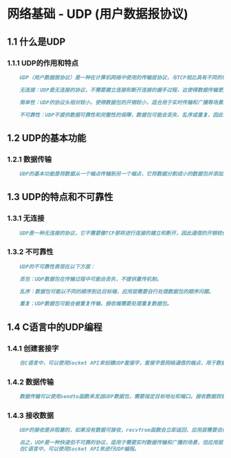 # 网络基础 - UDP (用户数据报协议)

## 1.1 什么是UDP

### 1.1.1 UDP的作用和特点

```md
    UDP（用户数据报协议）是一种在计算机网络中使用的传输层协议，与TCP相比具有不同的特点。UDP主要用于快速传输数据，特点如下：

    无连接：UDP是无连接的协议，不需要建立连接和断开连接的握手过程，这使得数据传输更加迅速。

    简单性：UDP的协议头相对较小，使得数据包的开销较小，适合用于实时传输和广播等场景。

    不可靠性：UDP不提供数据可靠性和完整性的保障，数据包可能会丢失、乱序或重复，因此需要应用层自行处理错误和重传。
```

## 1.2 UDP的基本功能

### 1.2.1 数据传输

```md
    UDP的基本功能是将数据从一个端点传输到另一个端点，它将数据分割成小的数据包并添加源端口和目标端口信息，然后将这些数据包通过网络传输。UDP不关心数据包的顺序和可靠性。
```

## 1.3 UDP的特点和不可靠性

### 1.3.1 无连接

```md
    UDP是一种无连接的协议，它不需要像TCP那样进行连接的建立和断开，因此通信的开销较低。这使得UDP适用于需要快速数据传输的场景，如音频和视频流。
```

### 1.3.2 不可靠性

```md
    UDP的不可靠性表现在以下方面：

    丢包：UDP数据包在传输过程中可能会丢失，不提供重传机制。

    乱序：数据包可能以不同的顺序到达目标端，应用层需要自行处理数据包的顺序问题。

    重复：UDP数据包可能会被重复传输，接收端需要处理重复数据包。
```

## 1.4 C语言中的UDP编程

### 1.4.1 创建套接字

```md
    在C语言中，可以使用Socket API来创建UDP套接字，套接字是网络通信的端点，用于数据传输。UDP套接字可以通过socket函数创建。
```

### 1.4.2 数据传输

```md
    数据传输可以使用sendto函数来发送UDP数据包，需要指定目标地址和端口。接收数据则使用recvfrom函数，接收方会获得数据包的源地址和端口信息。
```

### 1.4.3 接收数据

```md
    UDP的接收是非阻塞的，如果没有数据可接收，recvfrom函数会立即返回，应用层需要自行处理接收到的数据包，包括解析数据和处理不可靠性问题。

    总之，UDP是一种快速但不可靠的协议，适用于需要实时数据传输和广播的场景，但应用层需要额外的处理来处理数据的可靠性和完整性。
    在C语言中，可以使用Socket API来进行UDP编程。
```
